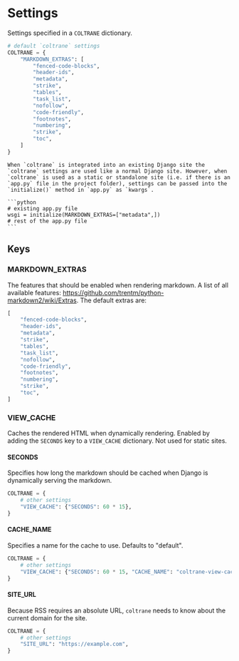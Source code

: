 # Settings

Settings specified in a `COLTRANE` dictionary.

```python
# default `coltrane` settings
COLTRANE = {
    "MARKDOWN_EXTRAS": [
        "fenced-code-blocks",
        "header-ids",
        "metadata",
        "strike",
        "tables",
        "task_list",
        "nofollow",
        "code-friendly",
        "footnotes",
        "numbering",
        "strike",
        "toc",
    ]
}
```

````{note}
When `coltrane` is integrated into an existing Django site the `coltrane` settings are used like a normal Django site. However, when `coltrane` is used as a static or standalone site (i.e. if there is an `app.py` file in the project folder), settings can be passed into the `initialize()` method in `app.py` as `kwargs`.

```python
# existing app.py file
wsgi = initialize(MARKDOWN_EXTRAS=["metadata",])
# rest of the app.py file
```

````

## Keys

### MARKDOWN_EXTRAS

The features that should be enabled when rendering markdown. A list of all available features: https://github.com/trentm/python-markdown2/wiki/Extras. The default extras are:

```python
[
    "fenced-code-blocks",
    "header-ids",
    "metadata",
    "strike",
    "tables",
    "task_list",
    "nofollow",
    "code-friendly",
    "footnotes",
    "numbering",
    "strike",
    "toc",
]
```

### VIEW_CACHE

Caches the rendered HTML when dynamically rendering. Enabled by adding the `SECONDS` key to a `VIEW_CACHE` dictionary. Not used for static sites.

#### SECONDS

Specifies how long the markdown should be cached when Django is dynamically serving the markdown.

```python
COLTRANE = {
    # other settings
    "VIEW_CACHE": {"SECONDS": 60 * 15},
}
```

#### CACHE_NAME

Specifies a name for the cache to use. Defaults to "default".

```python
COLTRANE = {
    # other settings
    "VIEW_CACHE": {"SECONDS": 60 * 15, "CACHE_NAME": "coltrane-view-cache"},
}
```

#### SITE_URL

Because RSS requires an absolute URL, `coltrane` needs to know about the current domain for the site.

```python
COLTRANE = {
    # other settings
    "SITE_URL": "https://example.com",
}
```
